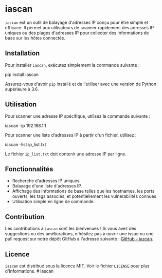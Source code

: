 # iascan

`iascan` est un outil de balayage d'adresses IP conçu pour être simple et efficace. Il permet aux utilisateurs de scanner rapidement des adresses IP uniques ou des plages d'adresses IP pour collecter des informations de base sur les hôtes connectés.

## Installation

Pour installer `iascan`, exécutez simplement la commande suivante :

pip install iascan


Assurez-vous d'avoir `pip` installé et de l'utiliser avec une version de Python supérieure à 3.6.

## Utilisation

Pour scanner une adresse IP spécifique, utilisez la commande suivante :

iascan -ip 192.168.1.1



Pour scanner une liste d'adresses IP à partir d'un fichier, utilisez :

iascan -list ip_list.txt



Le fichier `ip_list.txt` doit contenir une adresse IP par ligne.

## Fonctionnalités

- Recherche d'adresses IP uniques.
- Balayage d'une liste d'adresses IP.
- Affichage des informations de base telles que les hostnames, les ports ouverts, les tags associés, et potentiellement les vulnérabilités connues.
- Utilisation simple en ligne de commande.

## Contribution

Les contributions à `iascan` sont les bienvenues ! Si vous avez des suggestions ou des améliorations, n'hésitez pas à ouvrir une issue ou une pull request sur notre dépôt GitHub à l'adresse suivante : [GitHub - iascan](https://github.com/yourusername/iascan).

## Licence

`iascan` est distribué sous la licence MIT. Voir le fichier `LICENSE` pour plus d'informations.
#   i a s c a n  
 
